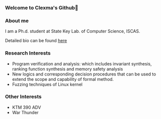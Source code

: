 ### Welcome to Clexma's Github👋

### About me

I am a Ph.d. student at State Key Lab. of Computer Science, ISCAS.

Detailed bio can be found [here](https://versys.ios.ac.cn/members/xie-li/)

### Research Interests
- Program verification and analysis: which includes invariant synthesis, ranking function synthesis and memory safety analysis
- New logics and corresponding decision procedures that can be used to extend the scope and capability of formal method.
- Fuzzing techniques of Linux kernel

### Other Interests
- KTM 390 ADV 
- War Thunder
